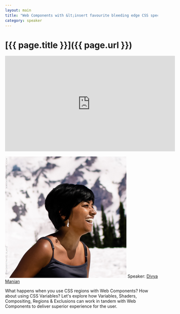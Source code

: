 ```yaml
---
layout: main
title: "Web Components with &lt;insert favourite bleeding edge CSS spec&gt;"
category: speaker
---
```


# [{{ page.title }}]({{ page.url }})

<iframe width="560" height="315" src="http://www.youtube.com/embed/FO3hTypPB1U" frameborder="0" allowfullscreen="true">
</iframe>

<a href="http://nimbupani.com"><img src="/images/divya-manian.jpeg" class="speaker" alt="Divya Manian"></a>
Speaker: <a href="http://nimbupani.com">Divya Manian</a>

What happens when you use CSS regions with Web Components? How about using CSS Variables? Let's explore how Variables, Shaders, Compositing, Regions & Exclusions can work in tandem with Web Components to deliver superior experience for the user.
